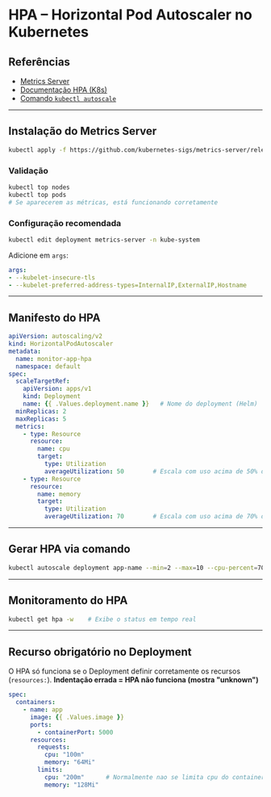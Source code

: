# HPA – Horizontal Pod Autoscaler no Kubernetes

## Referências

* [Metrics Server](https://github.com/kubernetes-sigs/metrics-server)
* [Documentação HPA (K8s)](https://kubernetes.io/docs/tasks/run-application/horizontal-pod-autoscale/)
* [Comando `kubectl autoscale`](https://kubernetes.io/docs/reference/kubectl/generated/kubectl_autoscale/)

---

## Instalação do Metrics Server

```bash
kubectl apply -f https://github.com/kubernetes-sigs/metrics-server/releases/latest/download/components.yaml
```

### Validação

```bash
kubectl top nodes
kubectl top pods
# Se aparecerem as métricas, está funcionando corretamente
```

### Configuração recomendada

```bash
kubectl edit deployment metrics-server -n kube-system
```

Adicione em `args`:

```yaml
args:
- --kubelet-insecure-tls
- --kubelet-preferred-address-types=InternalIP,ExternalIP,Hostname
```

---

## Manifesto do HPA

```yaml
apiVersion: autoscaling/v2
kind: HorizontalPodAutoscaler
metadata:
  name: monitor-app-hpa
  namespace: default
spec:
  scaleTargetRef:
    apiVersion: apps/v1
    kind: Deployment
    name: {{ .Values.deployment.name }}   # Nome do deployment (Helm)
  minReplicas: 2
  maxReplicas: 5
  metrics:
    - type: Resource
      resource:
        name: cpu
        target:
          type: Utilization
          averageUtilization: 50        # Escala com uso acima de 50% da CPU
    - type: Resource
      resource:
        name: memory
        target:
          type: Utilization
          averageUtilization: 70        # Escala com uso acima de 70% da Memória
```

---

## Gerar HPA via comando

```bash
kubectl autoscale deployment app-name --min=2 --max=10 --cpu-percent=70 --dry-run=client -o yaml > hpa.yaml
```

---

## Monitoramento do HPA

```bash
kubectl get hpa -w    # Exibe o status em tempo real
```

---

## Recurso obrigatório no Deployment

O HPA só funciona se o Deployment definir corretamente os recursos (`resources:`).
**Indentação errada = HPA não funciona (mostra "unknown")**

```yaml
spec:
  containers:
    - name: app
      image: {{ .Values.image }}
      ports:
        - containerPort: 5000
      resources:
        requests:
          cpu: "100m"
          memory: "64Mi"
        limits:
          cpu: "200m"      # Normalmente nao se limita cpu do container
          memory: "128Mi"
```